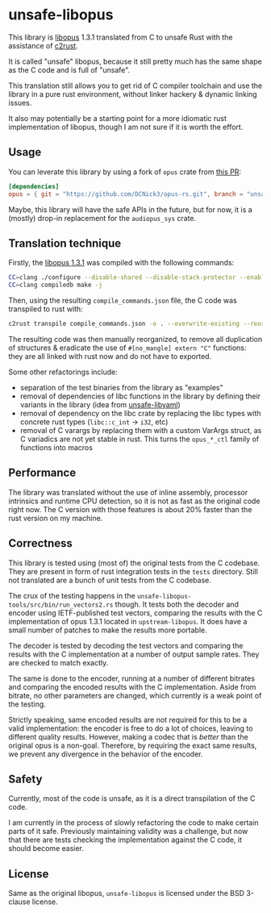 # unsafe-libopus

This library is [libopus](https://github.com/xiph/opus) 1.3.1 translated from C to unsafe Rust with the assistance
of [c2rust](https://github.com/immunant/c2rust).

It is called "unsafe" libopus, because it still pretty much has the same shape as the C code and is full of "unsafe".

This translation still allows you to get rid of C compiler toolchain and use the library in a pure rust environment,
without linker hackery & dynamic linking issues.

It also may potentially be a starting point for a more idiomatic rust implementation of libopus, though I am not sure if
it is worth the effort.

## Usage

You can leverate this library by using a fork of `opus` crate
from [this PR](https://github.com/SpaceManiac/opus-rs/pull/20):

```toml
[dependencies]
opus = { git = "https://github.com/DCNick3/opus-rs.git", branch = "unsafe-libopus", default-features = false, features = ["unsafe-libopus-backend"] }
```

Maybe, this library will have the safe APIs in the future, but for now, it is a (mostly) drop-in replacement for
the `audiopus_sys` crate.

## Translation technique

Firstly, the [libopus 1.3.1](https://archive.mozilla.org/pub/opus/opus-1.3.1.tar.gz) was compiled with the following
commands:

```bash
CC=clang ./configure --disable-shared --disable-stack-protector --enable-extra-programs --disable-doc --disable-asm --disable-rtcd --disable-intrinsics --disable-dependency-tracking--disable-maintainer-mode --enable-hardening
CC=clang compiledb make -j
```

Then, using the resulting `compile_commands.json` file, the C code was transpiled to rust with:

```bash
c2rust transpile compile_commands.json -o . --overwrite-existing --reorganize-definitions --emit-modules --translate-const-macros --emit-build-files
```

The resulting code was then manually reorganized, to remove all duplication of structures & eradicate the use
of `#[no_mangle] extern "C"` functions: they are all linked with rust now and do not have to exported.

Some other refactorings include:

- separation of the test binaries from the library as "examples"
- removal of dependencies of libc functions in the library by defining their variants in the library (idea
  from [unsafe-libyaml](https://github.com/dtolnay/unsafe-libyaml))
- removal of dependency on the libc crate by replacing the libc types with concrete rust types (`libc::c_int` -> `i32`,
  etc)
- removal of C varargs by replacing them with a custom VarArgs struct, as C variadics are not yet stable in rust. This
  turns the `opus_*_ctl` family of functions into macros

## Performance

The library was translated without the use of inline assembly, processor intrinsics and runtime CPU detection, so it is
not as fast as the original code right now. The C version with those features is about 20% faster than the rust version
on my machine.

## Correctness

This library is tested using (most of) the original tests from the C codebase. They are present in form of rust
integration tests in the `tests` directory. Still not translated are a bunch of unit tests from the C codebase.

The crux of the testing happens in the `unsafe-libopus-tools/src/bin/run_vectors2.rs` though.
It tests both the decoder and encoder using IETF-published test vectors,
comparing the results with the C implementation of opus 1.3.1 located in `upstream-libopus`.
It does have a small number of patches to make the results more portable.

The decoder is tested by decoding the test vectors and comparing the results with the C implementation at a
number of output sample rates.
They are checked to match exactly.

The same is done to the encoder,
running at a number of different bitrates and comparing the encoded results with the C implementation.
Aside from bitrate, no other parameters are changed, which currently is a weak point of the testing.

Strictly speaking, same encoded results are not required for this to be a valid implementation: the encoder is free to
do a lot of choices, leaving to different quality results.
However, making a codec that is _better_ than the original opus is a non-goal. Therefore, by requiring the exact same
results, we prevent any divergence in the behavior of the encoder.

## Safety

Currently, most of the code is unsafe, as it is a direct transpilation of the C code.

I am currently in the process of slowly refactoring the code to make certain parts of it safe. Previously maintaining
validity was a challenge, but now that there are tests checking the implementation against the C code, it should become
easier.

## License

Same as the original libopus, `unsafe-libopus` is licensed under the BSD 3-clause license.
